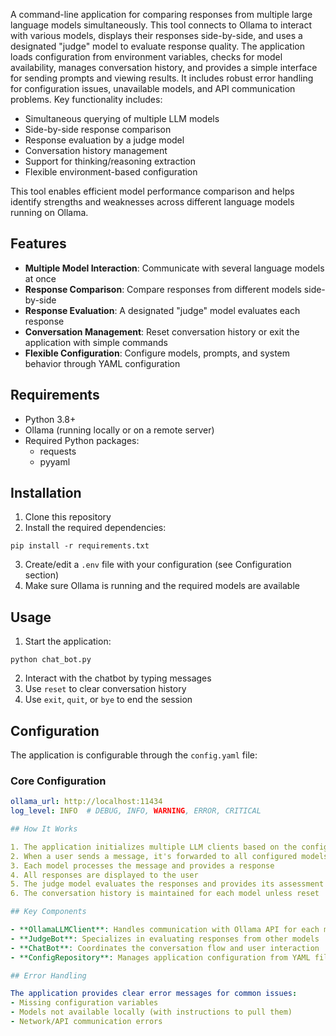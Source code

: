 A command-line application for comparing responses from multiple large language models simultaneously. This tool connects to Ollama to interact with various models, displays their responses side-by-side, and uses a designated "judge" model to evaluate response quality.
The application loads configuration from environment variables, checks for model availability, manages conversation history, and provides a simple interface for sending prompts and viewing results. It includes robust error handling for configuration issues, unavailable models, and API communication problems.
Key functionality includes:
- Simultaneous querying of multiple LLM models
- Side-by-side response comparison
- Response evaluation by a judge model
- Conversation history management
- Support for thinking/reasoning extraction
- Flexible environment-based configuration

This tool enables efficient model performance comparison and helps identify strengths and weaknesses across different language models running on Ollama.

## Features

- **Multiple Model Interaction**: Communicate with several language models at once
- **Response Comparison**: Compare responses from different models side-by-side
- **Response Evaluation**: A designated "judge" model evaluates each response
- **Conversation Management**: Reset conversation history or exit the application with simple commands
- **Flexible Configuration**: Configure models, prompts, and system behavior through YAML configuration

## Requirements

- Python 3.8+
- Ollama (running locally or on a remote server)
- Required Python packages:
    - requests
    - pyyaml

## Installation

1. Clone this repository
2. Install the required dependencies:
```
pip install -r requirements.txt
```

3. Create/edit a `.env` file with your configuration (see Configuration section)
4. Make sure Ollama is running and the required models are available

## Usage

1. Start the application:
```
python chat_bot.py
```

2. Interact with the chatbot by typing messages
3. Use `reset` to clear conversation history
4. Use `exit`, `quit`, or `bye` to end the session

## Configuration

The application is configurable through the `config.yaml` file:

### Core Configuration
```yaml
ollama_url: http://localhost:11434
log_level: INFO  # DEBUG, INFO, WARNING, ERROR, CRITICAL

## How It Works

1. The application initializes multiple LLM clients based on the configured models
2. When a user sends a message, it's forwarded to all configured models
3. Each model processes the message and provides a response
4. All responses are displayed to the user
5. The judge model evaluates the responses and provides its assessment
6. The conversation history is maintained for each model unless reset

## Key Components

- **OllamaLLMClient**: Handles communication with Ollama API for each model
- **JudgeBot**: Specializes in evaluating responses from other models
- **ChatBot**: Coordinates the conversation flow and user interaction
- **ConfigRepository**: Manages application configuration from YAML file

## Error Handling

The application provides clear error messages for common issues:
- Missing configuration variables
- Models not available locally (with instructions to pull them)
- Network/API communication errors

